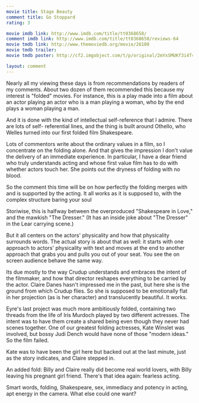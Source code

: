 ```yaml
---
movie title: Stage Beauty
comment title: Go Stoppard
rating: 3

movie imdb link: http://www.imdb.com/title/tt0368658/
comment imdb link: http://www.imdb.com/title/tt0368658/reviews-64
movie tmdb link: http://www.themoviedb.org/movie/26108
movie tmdb trailer: 
movie tmdb poster: http://cf2.imgobject.com/t/p/original/2mYxSMUKf3i4T4jSbRRhrB64TZQ.jpg

layout: comment
---
```


Nearly all my viewing these days is from recommendations by readers of my comments. About two dozen of them recommended this because my interest is "folded" movies. For instance, this is a play made into a film about an actor playing an actor who is a man playing a woman, who by the end plays a woman playing a man.

And it is done with the kind of intellectual self-reference that I admire. There are lots of self- referential lines, and the thing is built around Othello, who Welles turned into our first folded film Shakespeare.

Lots of commentors write about the ordinary values in a film, so I concentrate on the folding alone. And that gives the impression I don't value the delivery of an immediate experience. In particular, I have a dear friend who truly understands acting and whose first value film has to do with whether actors touch her. She points out the dryness of folding with no blood.

So the comment this time will be on how perfectly the folding merges with and is supported by the acting. It all works as it is supposed to, with the complex structure baring your soul 

Storiwise, this is halfway between the overproduced "Shakespeare in Love," and the mawkish "The Dresser." (It has an inside joke about "The Dresser" in the Lear carrying scene.)

But it all centers on the actors' physicality and how that physicality surrounds words. The actual story is about that as well: it starts with one approach to actors' physicality with text and moves at the end to another approach that grabs you and pulls you out of your seat. You see the on screen audience behave the same way.

Its due mostly to the way Crudup understands and embraces the intent of the filmmaker, and how that director reshapes everything to be carried by the actor. Claire Danes hasn't impressed me in the past, but here she is the ground from which Crudup flies. So she is supposed to be emotionally flat in her projection (as is her character) and translucently beautiful. It works.

Eyre's last project was much more ambitiously folded, containing two threads from the life of Iris Murdoch played by two different actresses. The intent was to have them create a shared being even though they never had scenes together. One of our greatest folding actresses, Kate Winslet was involved, but bossy Judi Dench would have none of those "modern ideas." So the film failed.

Kate was to have been the girl here but backed out at the last minute, just as the story indicates, and Claire stepped in.

An added fold: Billy and Claire really did become real world lovers, with Billy leaving his pregnant girl friend. There's that idea again: fearless acting.

Smart words, folding, Shakespeare, sex, immediacy and potency in acting, apt energy in the camera. What else could one want?
